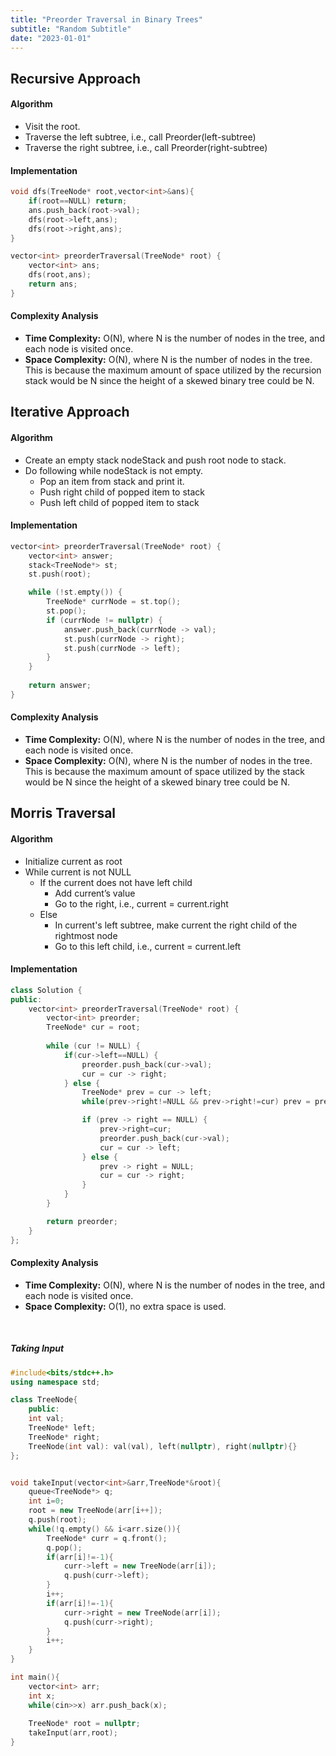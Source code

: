 ```yaml
---
title: "Preorder Traversal in Binary Trees"
subtitle: "Random Subtitle"
date: "2023-01-01"
---
```


## Recursive Approach

#### Algorithm

- Visit the root.
- Traverse the left subtree, i.e., call Preorder(left-subtree)
- Traverse the right subtree, i.e., call Preorder(right-subtree)


#### Implementation


```cpp
void dfs(TreeNode* root,vector<int>&ans){
    if(root==NULL) return;
    ans.push_back(root->val);
    dfs(root->left,ans);
    dfs(root->right,ans);
}

vector<int> preorderTraversal(TreeNode* root) {
    vector<int> ans;
    dfs(root,ans);
    return ans;   
}
```

#### Complexity Analysis

- **Time Complexity:** O(N), where N is the number of nodes in the tree, and each node is visited once.
- **Space Complexity:** O(N), where N is the number of nodes in the tree. This is because the maximum amount of space utilized by the recursion stack would be N since the height of a skewed binary tree could be N. 


## Iterative Approach


#### Algorithm

- Create an empty stack nodeStack and push root node to stack.
- Do following while nodeStack is not empty.
    - Pop an item from stack and print it.
    - Push right child of popped item to stack
    - Push left child of popped item to stack

#### Implementation

```cpp
vector<int> preorderTraversal(TreeNode* root) {
    vector<int> answer;
    stack<TreeNode*> st;
    st.push(root);

    while (!st.empty()) {
        TreeNode* currNode = st.top();
        st.pop();
        if (currNode != nullptr) {
            answer.push_back(currNode -> val);
            st.push(currNode -> right);
            st.push(currNode -> left);
        }
    }
    
    return answer;
}
```

#### Complexity Analysis

- **Time Complexity:** O(N), where N is the number of nodes in the tree, and each node is visited once.
- **Space Complexity:** O(N), where N is the number of nodes in the tree. This is because the maximum amount of space utilized by the stack would be N since the height of a skewed binary tree could be N.



## Morris Traversal

#### Algorithm

- Initialize current as root
- While current is not NULL
    - If the current does not have left child
        - Add current’s value
        - Go to the right, i.e., current = current.right
    - Else
        - In current's left subtree, make current the right child of the rightmost node
        - Go to this left child, i.e., current = current.left

#### Implementation

```cpp
class Solution {
public:
    vector<int> preorderTraversal(TreeNode* root) {
        vector<int> preorder;
        TreeNode* cur = root;
        
        while (cur != NULL) {
            if(cur->left==NULL) {
                preorder.push_back(cur->val);
                cur = cur -> right;
            } else {
                TreeNode* prev = cur -> left;
                while(prev->right!=NULL && prev->right!=cur) prev = prev -> right;

                if (prev -> right == NULL) {
                    prev->right=cur;
                    preorder.push_back(cur->val);
                    cur = cur -> left;
                } else {
                    prev -> right = NULL;
                    cur = cur -> right;
                }
            }
        }

        return preorder;
    }
};
```

#### Complexity Analysis

- **Time Complexity:** O(N), where N is the number of nodes in the tree, and each node is visited once.
- **Space Complexity:** O(1), no extra space is used.






&nbsp; &nbsp; &nbsp;

##### Taking Input


```cpp
#include<bits/stdc++.h>
using namespace std;

class TreeNode{
    public:
    int val;
    TreeNode* left;
    TreeNode* right;
    TreeNode(int val): val(val), left(nullptr), right(nullptr){}
};


void takeInput(vector<int>&arr,TreeNode*&root){
    queue<TreeNode*> q;
    int i=0;
    root = new TreeNode(arr[i++]);
    q.push(root);
    while(!q.empty() && i<arr.size()){
        TreeNode* curr = q.front();
        q.pop();
        if(arr[i]!=-1){
            curr->left = new TreeNode(arr[i]);
            q.push(curr->left);
        }
        i++;
        if(arr[i]!=-1){
            curr->right = new TreeNode(arr[i]);
            q.push(curr->right);
        }
        i++;
    }
}

int main(){
    vector<int> arr;
    int x;
    while(cin>>x) arr.push_back(x);
    
    TreeNode* root = nullptr;
    takeInput(arr,root);
}
```